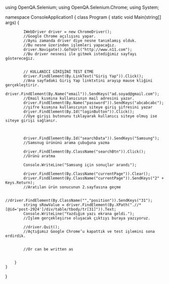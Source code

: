 using OpenQA.Selenium;
using OpenQA.Selenium.Chrome;
using System;


namespace ConsoleApplication1
{
    class Program
    {
        static void Main(string[] args)
        {

            IWebDriver driver = new ChromeDriver();
            //Google Chrome açılışını yapar.
            //Aynı zamanda driver diye nesne tanımlamış olduk.
            //Bu nesne üzerinden işlemleri yapacağız.
            driver.Navigate().GoToUrl("http://www.n11.com");
            //Bu driver nesnesi ile gitmek istediğimiz sayfayı göstereceğiz.

            
            // KULLANICI GİRİŞİNİ TEST ETME
            driver.FindElement(By.LinkText("Giriş Yap")).Click();
            //Ana sayfadaki Giriş Yap linktxtini arayıp mause kliğini gerçekleştirir.
            driver.FindElement(By.Name("email")).SendKeys("ad.soyad@gmail.com");
            //Email kısmına kullanıcının mail adresini yazar.
            driver.FindElement(By.Name("password")).SendKeys("abcabcabc");
            //şifre kısmına kullanıcının siteye giriş şifresini yazar
            driver.FindElement(By.Id("loginButton")).Click();
            //Üye girişi butonunu tıklayarak kullanıcı siteye olmuş ise siteye girişi sağlanır.
            
            

            driver.FindElement(By.Id("searchData")).SendKeys("Samsung");
            //Samsnug ürününü arama çubuğuna yazma

            driver.FindElement(By.ClassName("searchBtn")).Click();
            //Ürünü aratma

            Console.WriteLine("Samsung için sonuçlar arandı");

            driver.FindElement(By.ClassName("currentPage")).Clear();
            driver.FindElement(By.ClassName("currentPage")).SendKeys("2" + Keys.Return);
            //Aratılan ürün sonucunun 2.sayfasına geçme

            //driver.FindElement(By.ClassName("","position")).SendKeys("31");
            string sRowValue = driver.FindElement(By.XPath(".//*[@id='post-2924']/div/table/tbody/tr[31]")).Text;
            Console.WriteLine("Yazdığım yazı ekrana geldi.");
            //İşlem gerçekleşirse oluşacak çıktıyı buraya yazıyoruz.

            //driver.Quit();
            //Açtığımız Google Chrome’u kapattık ve test işlemini sona erdirdik.


            //Or can be written as


        }
    }
}
